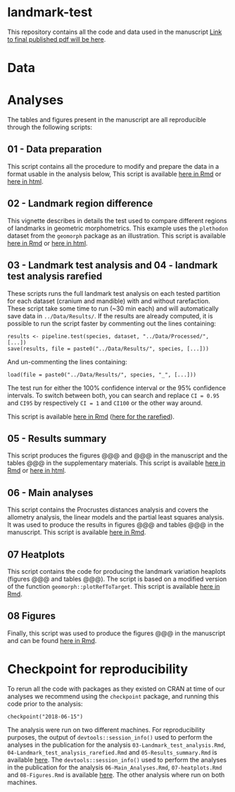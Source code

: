 # landmark-test
<!-- Authors: [Vera Weisbecker](v.weisbecker@uq.edu.au), [Thomas Guillerme](mailto:guillert@tcd.ie)... -->

This repository contains all the code and data used in the manuscript [Link to final published pdf will be here]().

<!-- To cite the paper:  -->
<!-- > Thomas Guillerme \& Martin Brazeau. 2018. Influence of different modes of morphological character correlation on phylogenetic tree inference -->

<!-- To cite this repo:  -->
<!-- > Thomas Guillerme \& Martin Brazeau. 2018. Influence of different modes of morphological character correlation on phylogenetic tree inference -->

# Data

<!-- All the data used in the manuscript is archive on [Figshare](https://figshare.com/s/7a8fde8eaa39a3d3cf56). -->


# Analyses

The tables and figures present in the manuscript are all reproducible through the following scripts:

## 01 - Data preparation

This script contains all the procedure to modify and prepare the data in a format usable in the analysis below,
This script is available [here in Rmd](https://github.com/TGuillerme/landmark-test/blob/master/Analysis/01-Data_preparation.Rmd) or [here in html](https://rawgit.com/TGuillerme/landmark-test/master/Analysis/01-Data_preparation.html).

## 02 - Landmark region difference

This vignette describes in details the test used to compare different regions of landmarks in geometric morphometrics.
This example uses the `plethodon` dataset from the `geomorph` package as an illustration.
This script is available [here in Rmd](https://github.com/TGuillerme/landmark-test/blob/master/Analysis/02-Landmark_region_difference.Rmd) or [here in html](https://rawgit.com/TGuillerme/landmark-test/master/Analysis/02-Landmark_region_difference.html).

## 03 - Landmark test analysis and 04 - landmark test analysis rarefied

These scripts runs the full landmark test analysis on each tested partition for each dataset (cranium and mandible) with and without rarefaction.
These script take some time to run (~30 min each) and will automatically save data in `../Data/Results/`.
If the results are already computed, it is possible to run the script faster by commenting out the lines containing:

```{r}
results <- pipeline.test(species, dataset, "../Data/Processed/", [...])
save(results, file = paste0("../Data/Results/", species, [...]))
```

And un-commenting the lines containing:

```{r}
load(file = paste0("../Data/Results/", species, "_", [...]))
```

The test run for either the 100\% confidence interval or the 95\% confidence intervals.
To switch between both, you can search and replace `CI = 0.95` and `CI95` by respectively `CI = 1` and `CI100` or the other way around.

This script is available [here in Rmd](https://github.com/TGuillerme/landmark-test/blob/master/Analysis/03-Landmark_test_analysis.Rmd) ([here for the rarefied](https://github.com/TGuillerme/landmark-test/blob/master/Analysis/04-Landmark_test_analysis_rarefied.Rmd)).

## 05 - Results summary

This script produces the figures @@@ and @@@ in the manuscript and the tables @@@ in the supplementary materials.
This script is available [here in Rmd](https://github.com/TGuillerme/landmark-test/blob/master/Analysis/05-Results_summary.Rmd) or [here in html](https://rawgit.com/TGuillerme/landmark-test/master/Analysis/05-Results_summary.html).

## 06 - Main analyses

This script contains the Procrustes distances analysis and covers the allometry analysis, the linear models and the partial least squares analysis.
It was used to produce the results in figures @@@ and tables @@@ in the manuscript.
This script is available [here in Rmd](https://github.com/TGuillerme/landmark-test/blob/master/Analysis/06-Main_Analyses.Rmd).

## 07 Heatplots

This script contains the code for producing the landmark variation heaplots (figures @@@ and tables @@@).
The script is based on a modified version of the function `geomorph::plotRefToTarget`.
This script is available [here in Rmd](https://github.com/TGuillerme/landmark-test/blob/master/Analysis/07-heatplots.Rmd).

## 08 Figures

Finally, this script was used to produce the figures @@@ in the manuscript and can be found [here in Rmd](https://github.com/TGuillerme/landmark-test/blob/master/Analysis/08-Figures.Rmd).

# Checkpoint for reproducibility
To rerun all the code with packages as they existed on CRAN at time of our analyses we recommend using the `checkpoint` package, and running this code prior to the analysis:

```{r}
checkpoint("2018-06-15")
```

The analysis were run on two different machines.
For reproducibility purposes, the output of `devtools::session_info()` used to perform the analyses in the publication for the analysis `03-Landmark_test_analysis.Rmd`, `04-Landmark_test_analysis_rarefied.Rmd` and `05-Results_summary.Rmd` is available [here](https://github.com/TGuillerme/landmark-test/blob/master/Analysis/Session_info-2018-06-15_machine1.txt).
The `devtools::session_info()` used to perform the analyses in the publication for the analysis `06-Main_Analyses.Rmd`, `07-heatplots.Rmd` and `08-Figures.Rmd` is available [here](https://github.com/TGuillerme/landmark-test/blob/master/Analysis/Session_info-2018-06-15_machine2.txt).
The other analysis where run on both machines.
